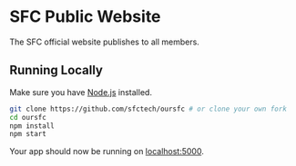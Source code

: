 # SFC Public Website

The SFC official website publishes to all members.

## Running Locally

Make sure you have [Node.js](http://nodejs.org/) installed.

```sh
git clone https://github.com/sfctech/oursfc # or clone your own fork
cd oursfc
npm install
npm start
```

Your app should now be running on [localhost:5000](http://localhost:5000/).
